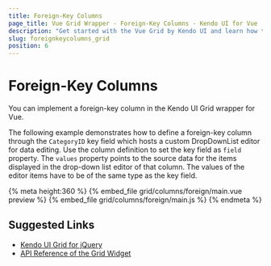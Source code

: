 ```yaml
---
title: Foreign-Key Columns
page_title: Vue Grid Wrapper - Foreign-Key Columns - Kendo UI for Vue
description: "Get started with the Vue Grid by Kendo UI and learn how to implement a foreign-key column."
slug: foreignkeycolumns_grid
position: 6
---
```


# Foreign-Key Columns

You can implement a foreign-key column in the Kendo UI Grid wrapper for Vue.

The following example demonstrates how to define a foreign-key column through the `CategoryID` key field which hosts a custom DropDownList editor for data editing. Use the column definition to set the key field as `field` property. The `values` property points to the source data for the items displayed in the drop-down list editor of that column. The values of the editor items have to be of the same type as the key field.

{% meta height:360 %}
{% embed_file grid/columns/foreign/main.vue preview %}
{% embed_file grid/columns/foreign/main.js %}
{% endmeta %}

## Suggested Links

* [Kendo UI Grid for jQuery](https://docs.telerik.com/kendo-ui/controls/data-management/grid/overview)
* [API Reference of the Grid Widget](https://docs.telerik.com/kendo-ui/api/javascript/ui/grid)
